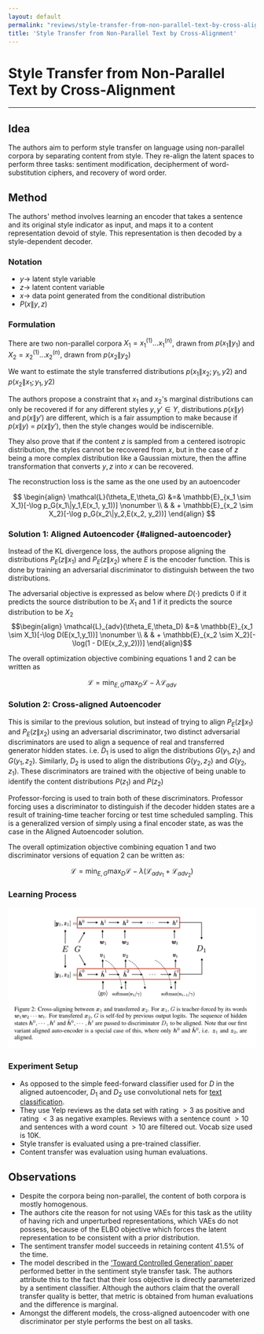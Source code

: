 ```yaml
---
layout: default
permalink: "reviews/style-transfer-from-non-parallel-text-by-cross-alignment.html"
title: 'Style Transfer from Non-Parallel Text by Cross-Alignment'
---
```


# Style Transfer from Non-Parallel Text by Cross-Alignment
---

## Idea

The authors aim to perform style transfer on language using non-parallel corpora by separating content from style. They re-align the latent spaces to perform three tasks: sentiment modification, decipherment of word-substitution ciphers, and recovery of word order.

## Method

The authors' method involves learning an encoder that takes a sentence and its original style indicator as input, and maps it to a content representation devoid of style. This representation is then decoded by a style-dependent decoder.

### Notation

* $y \rightarrow$ latent style variable
* $z \rightarrow$ latent content variable
* $x \rightarrow$ data point generated from the conditional distribution
* $P(x\|y,z)$

### Formulation

There are two non-parallel corpora $X_1 = {x_1^{(1)} ... x_1^{(n)}}$, drawn from $p(x_1\|y_1)$ and $X_2 = {x_2^{(1)} ... x_2^{(n)}}$, drawn from $p(x_2\|y_2)$

We want to estimate the style transferred distributions $p(x_1\|x_2;y_1,y2)$ and $p(x_2\|x_1;y_1,y2)$

The authors propose a constraint that $x_1$ and $x_2$'s marginal distributions can only be recovered if for any different styles $y, y' \in Y$, distributions $p(x\|y)$ and $p(x\|y')$ are different, which is a fair assumption to make because if $p(x\|y)$ = $p(x\|y')$, then the style changes would be indiscernible.

They also prove that if the content $z$ is sampled from a centered isotropic distribution, the styles cannot be recovered from $x$, but in the case of $z$ being a more complex distribution like a Gaussian mixture, then the affine transformation that converts $y, z$ into $x$ can be recovered.

The reconstruction loss is the same as the one used by an autoencoder

$$
\begin{align}
    \mathcal{L}(\theta_E,\theta_G)
        &=& \mathbb{E}_{x_1 \sim X_1}[-\log p_G(x_1\|y_1,E(x_1, y_1))] \nonumber \\
        & & + \mathbb{E}_{x_2 \sim X_2}[-\log p_G(x_2\|y_2,E(x_2, y_2))]
\end{align}
$$

### Solution 1: Aligned Autoencoder {#aligned-autoencoder}

Instead of the KL divergence loss, the authors propose aligning the distributions $P_E(z\|x_1)$ and $P_E(z\|x_2)$ where $E$ is the encoder function. This is done by training an adversarial discriminator to distinguish between the two distributions.

The adversarial objective is expressed as below where $D(\cdot)$ predicts 0 if it predicts the source distribution to be $X_1$ and 1 if it predicts the source distribution to be $X_2$ 
$$\begin{align}
    \mathcal{L}_{adv}(\theta_E,\theta_D) 
        &=& \mathbb{E}_{x_1 \sim X_1}[-\log D(E(x_1,y_1))] \nonumber \\
        & & + \mathbb{E}_{x_2 \sim X_2}[-\log(1 - D(E(x_2,y_2)))]
\end{align}$$

The overall optimization objective combining equations 1 and 2 can be written as

$$\mathcal{L} = \operatorname*{min}_{E,G} \operatorname*{max}_{D} \mathcal{L} - \lambda \mathcal{L}_{adv}$$

### Solution 2: Cross-aligned Autoencoder

This is similar to the previous solution, but instead of trying to align $P_E(z\|x_1)$ and $P_E(z\|x_2)$ using an adversarial discriminator, two distinct adversarial discriminators are used to align a sequence of real and transferred generator hidden states. i.e. $D_1$ is used to align the distributions $G(y_1, z_1)$ and $G(y_1, z_2)$. Similarly, $D_2$ is used to align the distributions $G(y_2, z_2)$ and $G(y_2, z_1)$. These discriminators are trained with the objective of being unable to identify the content distributions $P(z_1)$ and $P(z_2)$

Professor-forcing is used to train both of these discriminators. Professor forcing uses a discriminator to distinguish if the decoder hidden states are a result of training-time teacher forcing or test time scheduled sampling. This is a generalized version of simply using a final encoder state, as was the case in the Aligned Autoencoder solution.

The overall optimization objective combining equation 1 and two discriminator versions of equation 2 can be written as:

$$\mathcal{L} = \operatorname*{min}_{E,G} \operatorname*{max}_{D} \mathcal{L} - \lambda (\mathcal{L}_{adv_1} + \mathcal{L}_{adv_2})$$

### Learning Process

![cross-alignment-training](../images/style-transfer-from-non-parallel-text-by-cross-alignment/cross-alignment-training.png)

### Experiment Setup

* As opposed to the simple feed-forward classifier used for $D$ in the aligned autoencoder, $D_1$ and $D_2$ use convolutional nets for [text classification](https://arxiv.org/abs/1408.5882).
* They use Yelp reviews as the data set with rating $>3$ as positive and rating $<3$ as negative examples. Reviews with a sentence count $>10$ and sentences with a word count $>10$ are filtered out. Vocab size used is 10K.
* Style transfer is evaluated using a pre-trained classifier.
* Content transfer was evaluation using human evaluations.

## Observations

* Despite the corpora being non-parallel, the content of both corpora is mostly homogenous.
* The authors cite the reason for not using VAEs for this task as the utility of having rich and unperturbed representations, which VAEs do not possess, because of the ELBO objective which forces the latent representation to be consistent with a prior distribution.
* The sentiment transfer model succeeds in retaining content 41.5% of the time.
* The model described in the  ['Toward Controlled Generation' paper](https://arxiv.org/abs/1703.00955)  performed better in the sentiment style transfer task.  The authors attribute this to the fact that their loss objective is directly parameterized by a sentiment classifier. Although the authors claim that the overall transfer quality is better, that metric is obtained from human evaluations and the difference is marginal.
* Amongst the different models, the cross-aligned autoencoder with one discriminator per style performs the best on all tasks.
